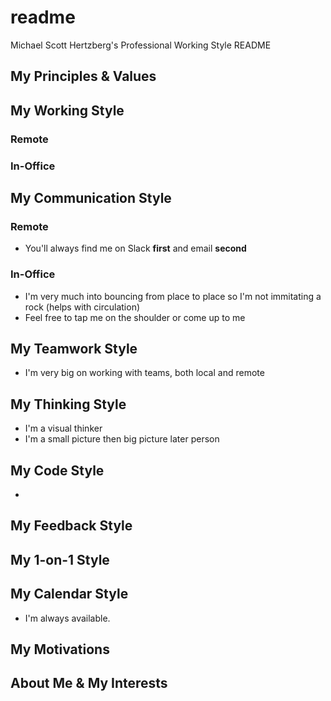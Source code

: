 # readme
Michael Scott Hertzberg's Professional Working Style README

## My Principles & Values

## My Working Style
### Remote 
### In-Office
## My Communication Style

### Remote
- You'll always find me on Slack **first** and email **second** 

### In-Office
- I'm very much into bouncing from place to place so I'm not immitating a rock (helps with circulation)
- Feel free to tap me on the shoulder or come up to me

## My Teamwork Style
- I'm very big on working with teams, both local and remote 

## My Thinking Style
- I'm a visual thinker
- I'm a small picture then big picture later person

## My Code Style
- 

## My Feedback Style

## My 1-on-1 Style

## My Calendar Style
- I'm always available. 

## My Motivations
## About Me & My Interests



